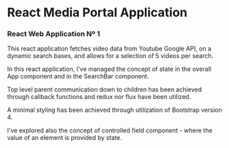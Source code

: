 # React Media Portal Application

### React Web Application Nº 1

This react application fetches video data from Youtube Google API, on a dynamic search bases, and allows for a selection of 5 videos per search. 

In this react application, I've managed the concept of state in the overall App component and in the SearchBar component. 

Top level parent communication down to children has been achieved through callback functions and redux nor flux have been utilized. 

A minimal styling has been achieved through utilization of Bootstrap version 4. 

I've explored also the concept of controlled field component - where the value of an element is provided by state. 







